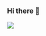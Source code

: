 ### Hi there 👋
<img align="center" src="https://github-readme-stats.vercel.app/api/<CARD_TYPE>/?username=<USERNAME>&theme=<THEME_NAME>" />
<!--
**beardbytes/beardbytes** is a ✨ _special_ ✨ repository because its `README.md` (this file) appears on your GitHub profile.

Here are some ideas to get you started:

- 🔭 I’m currently working on docker and flask
- 🌱 I’m currently learning java, cloud.
- 👯 I’m looking to collaborate on machine learning projects
- 🤔 I’m looking for help with maths behind machine learning
- 💬 Ask me about docker, oops
- 📫 How to reach me: Not yet
- 😄 Pronouns: ...
- ⚡ Fun fact: ...
-->
